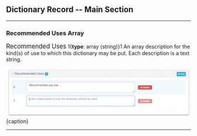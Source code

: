 ## Dictionary Record -- Main Section
---

### Recommended Uses Array

<span class="md-panel" style="font-size: larger">Recommended Uses</span> 1{**type**: array (string)}1 An array description for the kind(s) of use to which this dictionary may be put. Each description is a text string.

![Dictionary Recommended Use Panel](/assets/reference/edit-objects/dictionary/main/recommendedUse.png){caption}

---